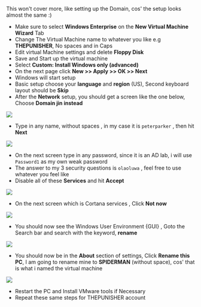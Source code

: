 
This won't cover more, like setting up the Domain, cos' the setup looks almost the same :)

- Make sure to select **Windows Enterprise** on the **New Virtual Machine Wizard** Tab
- Change The Virtual Machine name to whatever you like e.g **THEPUNISHER**, No spaces and in Caps 
- Edit virtual Machine settings and delete **Floppy Disk**
- Save and Start up the virtual machine
- Select **Custom: Install Windows only (advanced)**
- On the next page click **New >> Apply >> OK >> Next**
- Windows will start setup
- Basic setup choose your **language** and **region** (US), Second keyboard layout should be **Skip**
- After the **Network** setup, you should get a screen like the one below, Choose **Domain jin instead**

![](https://i.imgur.com/6xWUC3j.png)

- Type in any name, without spaces , in my case it is `peterparker` , then hit **Next**

![](https://i.imgur.com/uP9CLn2.png)

- On the next screen type in any password, since it is an AD lab, i will use `Password1`  as my own weak password 
- The answer to my 3 security questions is `olaoluwa` , feel free to use whatever you feel like
- Disable all of these **Services** and hit **Accept**

![](https://i.imgur.com/NsRAvlK.png)

- On the next screen which is Cortana services , Click **Not now**

![](https://i.imgur.com/XSq8G5S.png)

- You should now see the Windows User Environment {GUI} , Goto the Search bar and search with the keyword,  **rename**

![](https://i.imgur.com/KDrN7lk.png)

- You should now be in the **About** section of settings, Click **Rename this PC**, I am going to rename mine to **SPIDERMAN** (without space), cos' that is what i named the virtual machine

![](https://i.imgur.com/IrUEuHR.png)

- Restart the PC and Install VMware tools if Necessary
- Repeat these same steps for THEPUNISHER account



